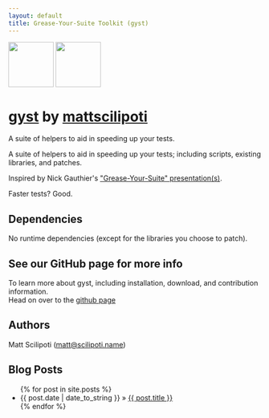 ```yaml
---
layout: default
title: Grease-Your-Suite Toolkit (gyst)
---
```


<div class="download">
  <a href="http://github.com/mattscilipoti/gyst/zipball/master">
    <img border="0" width="90" src="http://github.com/images/modules/download/zip.png"></a>
  <a href="http://github.com/mattscilipoti/gyst/tarball/master">
    <img border="0" width="90" src="http://github.com/images/modules/download/tar.png"></a>
</div>

# [gyst][gyst] <span class="small">by <a href="http://github.com/mattscilipoti">mattscilipoti</a></span>


<div class="description">
  A suite of helpers to aid in speeding up your tests.
</div>

A suite of helpers to aid in speeding up your tests; including scripts,
existing libraries, and patches.   

Inspired by Nick Gauthier's ["Grease-Your-Suite" presentation(s)][gys_showoff].

Faster tests? Good.


Dependencies
------------

No runtime dependencies (except for the libraries you choose to patch).

See our GitHub page for more info
---------
To learn more about gyst, including installation, download, and
contribution information.  
Head on over to the [github page][gyst]

Authors
-------

Matt Scilipoti (matt@scilipoti.name)


Blog Posts
----------
<ul class="posts">
{% for post in site.posts %}
   <li>
     <span>{{ post.date | date_to_string }}</span> &raquo; 
     <a href="gyst{{ post.url }}">{{ post.title }}</a>
   </li>
{% endfor %}
</ul>

[gyst]: http://github.com/mattscilipoti/gyst
[gys_showoff]: http://grease-your-suite.heroku.com/

